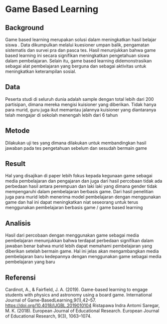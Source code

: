 # Game Based Learning
## Background
Game based learning merupakan solusi dalam meningkatkan hasil belajar siswa . Data dikumpulkan melalui kuesioner umpan balik, pengamatan sistematis dan survei pra dan pasca tes. Hasil menunjukkan bahwa game based learning ini secara signifikan meningkatkan pengetahuan siswa dalam pembelajaran. Selain itu, game based learning didemonstrasikan sebagai alat pembelajaran yang berguna dan sebagai aktivitas untuk meningkatkan keterampilan sosial.
## Data
Peserta studi di seluruh dunia adalah sample dengan total lebih dari 200 partisipan, dimana mereka mengisi kuisioner yang diberikan. Tidak hanya para murid, guru juga ikut memantau jalannya kuisioner yang diantaranya telah mengajar di sekolah menengah lebih dari 6 tahun
## Metode
Dilakukan uji tes yang dimana dilakukan untuk membandingkan hasil jawaban pada tes pengetahuan sebelum dan sesudah bermain game
## Result
Hal yang disajikan di paper lebih fokus kepada kegunaan game sebagai media pembelajaran dan pengajaran dan juga dari hasil percobaan tidak ada perbedaan hasil antara perempuan dan laki laki  yang dimana gender tidak mempengaruhi dalam pembelajaran berbasis game. Dari hasil penelitian juga para murid lebih menerima model pembelajaran dengan menggunakan game dan hal ini dapat meningkatkan niat seseorang untuk terus menggunakan pembelajaran berbasis game / game based learning
## Analisis
Hasil dari percobaan dengan menggunakan game sebagai media pembelajaran menunjukkan bahwa terdapat perbedaan signifikan dalam jawaban benar bahwa murid lebih dapat memahami pembelajaran yang diberikan setelah bermain game. Hal ini jelas akan mengambangkan media pembelajaran baru kedepannya dengan menggunakan game sebagai media pembelajaran yang baru
## Referensi
Cardinot, A., & Fairfield, J. A. (2019). Game-based learning to engage students with physics and astronomy using a board game. International Journal of Game-BasedLearning,9(1),42–57. https://doi.org/10.4018/IJGBL.2019010104
Ristapawa Indra  Antomi Saregar, M. K. (2018). European Journal of Educational Research. European Journal of Educational Research, 9(3), 1063–1074.
